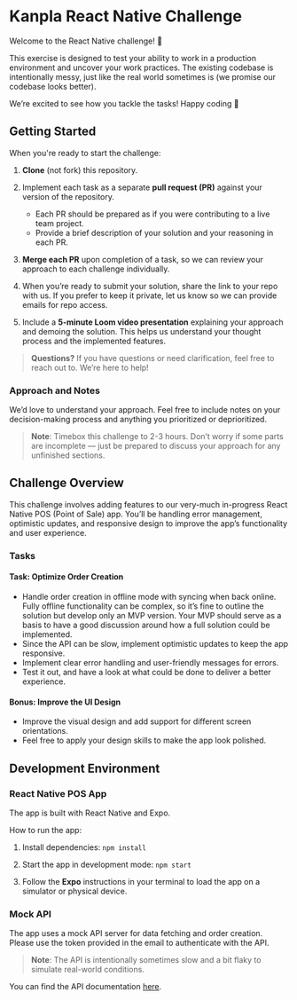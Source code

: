 # Kanpla React Native Challenge
Welcome to the React Native challenge! 👋

This exercise is designed to test your ability to work in a production environment and uncover your work practices. The existing codebase is intentionally messy, just like the real world sometimes is (we promise our codebase looks better).

We’re excited to see how you tackle the tasks! Happy coding 🚀

## Getting Started
When you're ready to start the challenge:

1. **Clone** (not fork) this repository.

2. Implement each task as a separate **pull request (PR)** against your version of the repository.
   * Each PR should be prepared as if you were contributing to a live team project.
   * Provide a brief description of your solution and your reasoning in each PR.

3. **Merge each PR** upon completion of a task, so we can review your approach to each challenge individually.

4. When you’re ready to submit your solution, share the link to your repo with us. If you prefer to keep it private, let us know so we can provide emails for repo access.

5. Include a **5-minute Loom video presentation** explaining your approach and demoing the solution. This helps us understand your thought process and the implemented features.

>**Questions?** If you have questions or need clarification, feel free to reach out to. We’re here to help!

### Approach and Notes

We’d love to understand your approach. Feel free to include notes on your decision-making process and anything you prioritized or deprioritized. 

>**Note**: Timebox this challenge to 2-3 hours. Don’t worry if some parts are incomplete — just be prepared to discuss your approach for any unfinished sections.

## Challenge Overview
This challenge involves adding features to our very-much in-progress React Native POS (Point of Sale) app. You’ll be handling error management, optimistic updates, and responsive design to improve the app’s functionality and user experience.

### Tasks

#### Task: Optimize Order Creation
* Handle order creation in offline mode with syncing when back online. Fully offline functionality can be complex, so it’s fine to outline the solution but develop only an MVP version. Your MVP should serve as a basis to have a good discussion around how a full solution could be implemented.
* Since the API can be slow, implement optimistic updates to keep the app responsive.
* Implement clear error handling and user-friendly messages for errors.
* Test it out, and have a look at what could be done to deliver a better experience.

#### Bonus: Improve the UI Design
* Improve the visual design and add support for different screen orientations.
* Feel free to apply your design skills to make the app look polished.

## Development Environment

### React Native POS App
The app is built with React Native and Expo.

How to run the app:

1. Install dependencies: `npm install`

2. Start the app in development mode: `npm start`

3. Follow the **Expo** instructions in your terminal to load the app on a simulator or physical device.

### Mock API
The app uses a mock API server for data fetching and order creation. Please use the token provided in the email to authenticate with the API.

>**Note**: The API is intentionally sometimes slow and a bit flaky to simulate real-world conditions.

You can find the API documentation [here](https://kanpla-code-challenge.up.railway.app/docs).